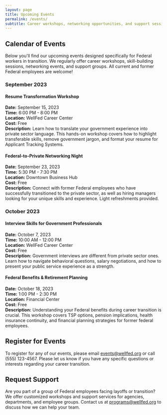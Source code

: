 ```yaml
---
layout: page
title: Upcoming Events
permalink: /events/
subtitle: Career workshops, networking opportunities, and support sessions
---
```


## Calendar of Events

Below you'll find our upcoming events designed specifically for Federal workers in transition. We regularly offer career workshops, skill-building sessions, networking events, and support groups. All current and former Federal employees are welcome!

### September 2023

#### Resume Transformation Workshop
**Date:** September 15, 2023  
**Time:** 6:00 PM - 8:00 PM  
**Location:** WellFed Career Center  
**Cost:** Free  
**Description:** Learn how to translate your government experience into private sector language. This hands-on workshop covers how to highlight transferable skills, remove government jargon, and format your resume for Applicant Tracking Systems.

#### Federal-to-Private Networking Night
**Date:** September 23, 2023  
**Time:** 5:30 PM - 7:30 PM  
**Location:** Downtown Business Hub  
**Cost:** Free  
**Description:** Connect with former Federal employees who have successfully transitioned to the private sector, as well as hiring managers looking for your unique skills and experience. Light refreshments provided.

### October 2023

#### Interview Skills for Government Professionals
**Date:** October 7, 2023  
**Time:** 10:00 AM - 12:00 PM  
**Location:** WellFed Career Center  
**Cost:** Free  
**Description:** Government interviews are different from private sector ones. Learn how to navigate behavioral questions, salary negotiations, and how to present your public service experience as a strength.

#### Federal Benefits & Retirement Planning
**Date:** October 18, 2023  
**Time:** 1:00 PM - 2:30 PM  
**Location:** Financial Center  
**Cost:** Free  
**Description:** Understanding your Federal benefits during career transition is crucial. This workshop covers TSP options, pension implications, health insurance continuity, and financial planning strategies for former federal employees.

## Register for Events

To register for any of our events, please email events@wellfed.org or call (555) 123-4567. Please let us know if you have any specific questions or interests regarding your career transition.

## Request Support

Are you part of a group of Federal employees facing layoffs or transition? We offer customized workshops and support services for agencies, departments, and employee groups. Contact us at programs@wellfed.org to discuss how we can help your team. 
